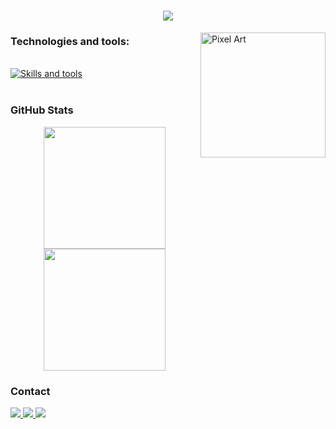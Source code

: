 <h1 align="center">
  <img align="center" src="https://readme-typing-svg.demolab.com?font=Fira+Code&pause=1000&color=6793F7&width=435&lines=Hi%2C+everyone!+I'm+Roman+Myhun.;Welcome+to+my+Github!+"  />
</h1>



<img src="https://steamuserimages-a.akamaihd.net/ugc/1548632727022870262/7A4E635EF2778FED99968756D830CADE8F9D6297/?imw=200&imh=200&ima=fit&impolicy=Letterbox&imcolor=%23000000&letterbox=true" alt="Pixel Art" align="right" width="200">

### Technologies and tools:

<div style="display: inline_block"><br>
  <a href="https://skillicons.dev">
    <img src="https://skillicons.dev/icons?i=python,fastapi,postgresql,git,docker,redis,ubuntu,mysql,flask,rabbitmq,arch" alt="Skills and tools"/>
  </a>
</div><br>


### GitHub Stats

<div align="center" style="display: flex; justify-content: center;">
  <a href="https://github.com/Roman505050">
    <img height="195px" src="https://github-readme-stats.vercel.app/api?username=Roman505050&show_icons=true&theme=github_dark&rank_icon=github"/>
    <img height="195px" src="https://github-readme-stats.vercel.app/api/top-langs?username=Roman505050&layout=compact&langs_count=15&theme=github_dark"/>
  </a>
</div>
    
### Contact

<div> 
  <a href="https://www.linkedin.com/in/roman-myhun-5b8b60293" target="_blank">
    <img src="https://img.shields.io/badge/-LinkedIn-%230077B5?style=for-the-badge&logo=linkedin&logoColor=white" target="_blank">
  </a> 
  <a href="https://t.me/romanmigun" target="_blank">
    <img src="https://img.shields.io/badge/-Telegram-2CA5E0?style=for-the-badge&logo=telegram&logoColor=white" target="_blank">
  </a>
  <a href="mailto:myhun59@gmail.com" target="_blank">
    <img src="https://img.shields.io/badge/-Gmail-D14836?style=for-the-badge&logo=gmail&logoColor=white" target="_blank">
  </a>
</div>
